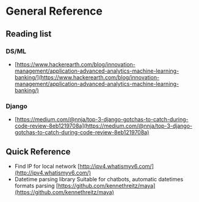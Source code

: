 # General Reference

## Reading list
### DS/ML
- [https://www.hackerearth.com/blog/innovation-management/application-advanced-analytics-machine-learning-banking/](https://www.hackerearth.com/blog/innovation-management/application-advanced-analytics-machine-learning-banking/)
### Django
- [https://medium.com/@nnja/top-3-django-gotchas-to-catch-during-code-review-8eb1219708a](https://medium.com/@nnja/top-3-django-gotchas-to-catch-during-code-review-8eb1219708a)

## Quick Reference
- Find IP for local network
[http://ipv4.whatismyv6.com/](http://ipv4.whatismyv6.com/)
- Datetime parsing library
    Suitable for chatbots, automatic datetimes formats parsing
    [https://github.com/kennethreitz/maya](https://github.com/kennethreitz/maya)
